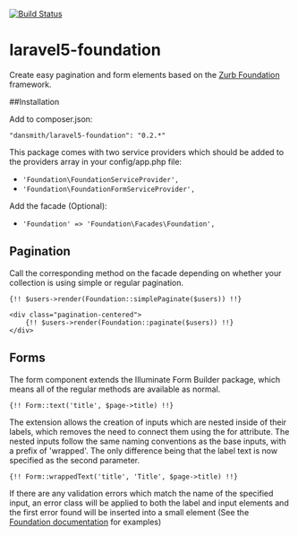 [![Build Status](https://travis-ci.org/DanSmith83/laravel5-foundation.svg?branch=master)](https://travis-ci.org/DanSmith83/laravel5-foundation)

# laravel5-foundation

Create easy pagination and form elements based on the [Zurb Foundation](http://foundation.zurb.com) framework.

##Installation

Add to composer.json:

`"dansmith/laravel5-foundation": "0.2.*"`

This package comes with two service providers which should be added to the providers array in your config/app.php file:

* `'Foundation\FoundationServiceProvider',`
* `'Foundation\FoundationFormServiceProvider',`

Add the facade (Optional):

* `'Foundation' => 'Foundation\Facades\Foundation',`

## Pagination

Call the corresponding method on the facade depending on whether your collection is using simple or regular pagination.

```
{!! $users->render(Foundation::simplePaginate($users)) !!}
```

```
<div class="pagination-centered">
    {!! $users->render(Foundation::paginate($users)) !!}
</div>
```

## Forms

The form component extends the Illuminate Form Builder package, which means all of the regular methods are available as normal.

```
{!! Form::text('title', $page->title) !!}
```

The extension allows the creation of inputs which are nested inside of their labels, which removes the need to connect them using the for attribute.
The nested inputs follow the same naming conventions as the base inputs, with a prefix of 'wrapped'.
The only difference being that the label text is now specified as the second parameter.

```
{!! Form::wrappedText('title', 'Title', $page->title) !!}
```

If there are any validation errors which match the name of the specified input, an error class will be applied to both
the label and input elements and the first error found will be inserted into a small element (See the [Foundation documentation](http://foundation.zurb.com/docs/components/forms.html) for examples)


